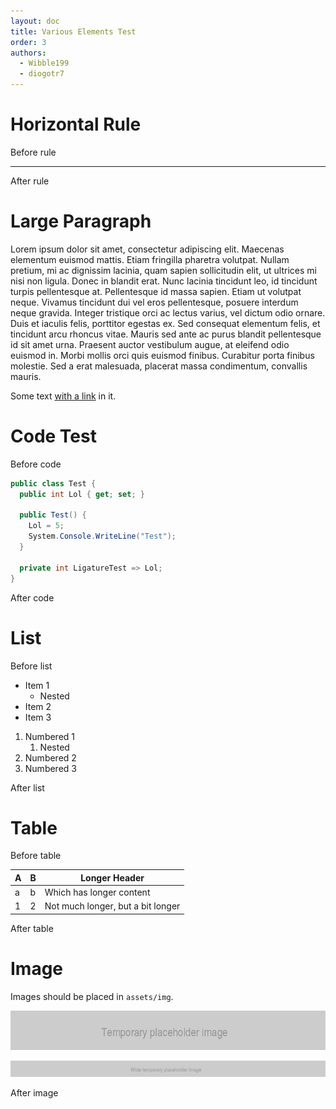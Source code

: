 ```yaml
---
layout: doc
title: Various Elements Test
order: 3
authors:
  - Wibble199
  - diogotr7
---
```


# Horizontal Rule

Before rule

---

After rule

# Large Paragraph

Lorem ipsum dolor sit amet, consectetur adipiscing elit. Maecenas elementum euismod mattis. Etiam fringilla pharetra volutpat. Nullam pretium, mi ac dignissim lacinia, quam sapien sollicitudin elit, ut ultrices mi nisi non ligula. Donec in blandit erat. Nunc lacinia tincidunt leo, id tincidunt turpis pellentesque at. Pellentesque id massa sapien. Etiam ut volutpat neque. Vivamus tincidunt dui vel eros pellentesque, posuere interdum neque gravida. Integer tristique orci ac lectus varius, vel dictum odio ornare. Duis et iaculis felis, porttitor egestas ex. Sed consequat elementum felis, et tincidunt arcu rhoncus vitae. Mauris sed ante ac purus blandit pellentesque id sit amet urna. Praesent auctor vestibulum augue, at eleifend odio euismod in. Morbi mollis orci quis euismod finibus. Curabitur porta finibus molestie. Sed a erat malesuada, placerat massa condimentum, convallis mauris. 

Some text [with a link](http://www.project-aurora.com/) in it.

# Code Test

Before code

```cs
public class Test {
  public int Lol { get; set; }

  public Test() {
    Lol = 5;
    System.Console.WriteLine("Test");
  }

  private int LigatureTest => Lol;
}
```

After code

# List

Before list

- Item 1
	- Nested
- Item 2
- Item 3

1. Numbered 1
	1. Nested
2. Numbered 2
3. Numbered 3

After list

# Table

Before table

A|B|Longer Header
-|-|-
a|b|Which has longer content
1|2|Not much longer, but a bit longer

After table

# Image

Images should be placed in `assets/img`.

![If alt text is provided, it will appear as a caption](/assets/img/temp.png)

![](/assets/img/wide.png)

After image
